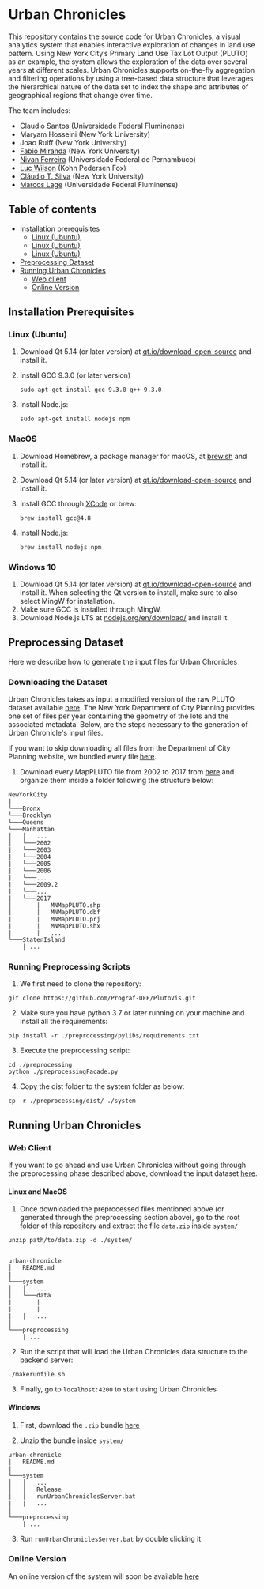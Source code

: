 # Urban Chronicles

This repository contains the source code for Urban Chronicles, a visual analytics system that enables interactive exploration of changes in land use pattern. Using New York City’s Primary Land Use Tax Lot Output (PLUTO) as an example, the system allows the exploration of  the data over several years at different scales. Urban Chronicles supports on-the-fly aggregation and filtering operations by using a tree-based data structure that leverages the hierarchical nature of the data set to index the shape and attributes of geographical regions that change over time.

The team includes:

* Claudio Santos (Universidade Federal Fluminense)
* Maryam Hosseini (New York University)
* Joao Rulff (New York University)
* [Fabio Miranda](https://fmiranda.me) (New York University)
* [Nivan Ferreira](https://www.cin.ufpe.br/~nivan/) (Universidade Federal de Pernambuco)
* [Luc Wilson](https://ui.kpf.com) (Kohn Pedersen Fox)
* [Cláudio T. Silva](https://vgc.poly.edu/~csilva/) (New York University)
* [Marcos Lage](http://www.ic.uff.br/~mlage/) (Universidade Federal Fluminense)


## Table of contents

* [Installation prerequisites](#installation-prerequisites)
    * [Linux (Ubuntu)](#linux-ubuntu)
	* [Linux (Ubuntu)](#macos)
	* [Linux (Ubuntu)](#windows-10)
* [Preprocessing Dataset](#preprocessing-dataset)
* [Running Urban Chronicles](#running-urban-chronicles)
    * [Web client](#web-client)
    * [Online Version](#online-version)


## Installation Prerequisites

### Linux (Ubuntu)

1. Download Qt 5.14 (or later version) at [qt.io/download-open-source](https://www.qt.io/download-open-source/) and install it.
2. Install GCC 9.3.0 (or later version)

	```
	sudo apt-get install gcc-9.3.0 g++-9.3.0
	```
3. Install Node.js:

	```
	sudo apt-get install nodejs npm

### MacOS

1. Download Homebrew, a package manager for macOS, at [brew.sh](https://brew.sh/) and install it.
2. Download Qt 5.14 (or later version) at [qt.io/download-open-source](https://www.qt.io/download-open-source/) and install it.
3. Install GCC through [XCode](https://developer.apple.com/xcode/) or brew:

	```
	brew install gcc@4.8
	```

4. Install Node.js:

	```
	brew install nodejs npm
	```
	

### Windows 10

1. Download Qt 5.14 (or later version) at [qt.io/download-open-source](https://www.qt.io/download-open-source/) and install it. When selecting the Qt version to install, make sure to also select MingW for installation. 
2. Make sure GCC is installed through MingW.
3. Download Node.js LTS at [nodejs.org/en/download/](https://nodejs.org/en/download/) and install it.

## Preprocessing Dataset

Here we describe how to generate the input files for Urban Chronicles

### Downloading the Dataset

Urban Chronicles takes as input a modified version of the raw PLUTO dataset available [here](https://www1.nyc.gov/site/planning/data-maps/open-data/dwn-pluto-mappluto.page). The New York Department of City Planning provides one set of files per year containing the geometry of the lots and the associated metadata. Below, are the steps necessary to the generation of Urban Chronicle's input files.

If you want to skip downloading all files from the Department of City Planning website, we bundled every file [here](https://drive.google.com/file/d/1HtFAEBYIdY4Mux8iN_Vajm4nyOcmVAFn/view?usp=sharing).


1. Download every MapPLUTO file from 2002 to 2017 from [here](https://www1.nyc.gov/site/planning/data-maps/open-data/bytes-archive.page?sorts[year]=0) and organize them inside a folder following the structure below:

```
NewYorkCity
|
└───Bronx
└───Brooklyn
└───Queens
└───Manhattan
│   │   ...
│   └───2002
|   └───2003
|   └───2004
|   └───2005
|   └───2006
|   └───...
|   └───2009.2
|   └───...
|   └───2017
│       |   MNMapPLUTO.shp
|       |   MNMapPLUTO.dbf
|       |   MNMapPLUTO.prj
|       |   MNMapPLUTO.shx
|       |   ...
└───StatenIsland
    | ...

```

### Running Preprocessing Scripts

1. We first need to clone the repository:

```
git clone https://github.com/Prograf-UFF/PlutoVis.git
```

2. Make sure you have python 3.7 or later running on your machine and install all the requirements:

```
pip install -r ./preprocessing/pylibs/requirements.txt
```

3. Execute the preprocessing script:

```
cd ./preprocessing
python ./preprocessingFacade.py
```

4. Copy the dist folder to the system folder as below:

```
cp -r ./preprocessing/dist/ ./system
```

## Running Urban Chronicles

### Web Client

If you want to go ahead and use Urban Chronicles without going through the preprocessing phase described above, download the input dataset [here](https://drive.google.com/file/d/1OPc8uD-N-SGJQ0KuTO7eJeN78FaIdue2/view). 

#### Linux and MacOS

1. Once downloaded the preprocessed files mentioned above (or generated through the preprocessing section above), go to the root folder of this repository and extract the file `data.zip` inside `system/`

```
unzip path/to/data.zip -d ./system/


urban-chronicle
│   README.md
|
└───system
│   │   ...
│   └───data
|       | 
|       |
|   |   ...
│   
└───preprocessing
    | ...

```

2. Run the script that will load the Urban Chronicles data structure to the backend server:
```
./makerunfile.sh
```

3. Finally, go to `localhost:4200` to start using Urban Chronicles 

#### Windows

1. First, download the `.zip` bundle [here](https://drive.google.com/file/d/1xHNegEY7fb3UHysTLZEOR-yg0bWHZn9u/view?usp=sharing)

2. Unzip the bundle inside `system/`

```
urban-chronicle
│   README.md
|
└───system
│   │   ...
│   │   Release
|   |   runUrbanChroniclesServer.bat
|   |   ...
│   
└───preprocessing
    | ...
```

3. Run `runUrbanChroniclesServer.bat` by double clicking it 

### Online Version

An online version of the system will soon be available [here]()

